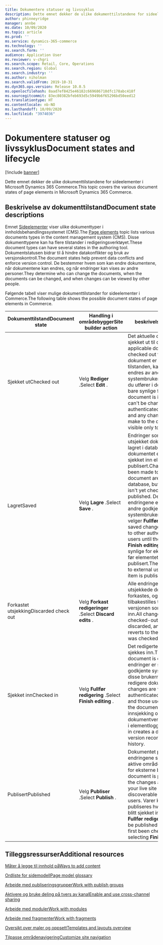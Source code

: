 ```yaml
---
title: Dokumentere statuser og livssyklus
description: Dette emnet dekker de ulike dokumenttilstandene for sideelementer i Microsoft Dynamics 365 Commerce.
author: phinneyridge
manager: annbe
ms.date: 10/09/2020
ms.topic: article
ms.prod: ''
ms.service: dynamics-365-commerce
ms.technology: ''
ms.search.form: ''
audience: Application User
ms.reviewer: v-chgri
ms.search.scope: Retail, Core, Operations
ms.search.region: Global
ms.search.industry: ''
ms.author: niholman
ms.search.validFrom: 2019-10-31
ms.dyn365.ops.version: Release 10.0.5
ms.openlocfilehash: 8aad7ef8425e46182c669686710dfc178abc418f
ms.sourcegitcommit: 83ec80382bfeb693d5c5949b6f65296bd50eed12
ms.translationtype: HT
ms.contentlocale: nb-NO
ms.lasthandoff: 10/09/2020
ms.locfileid: "3974036"
---
```

# <a name="document-states-and-lifecycle"></a><span data-ttu-id="5e035-103">Dokumentere statuser og livssyklus</span><span class="sxs-lookup"><span data-stu-id="5e035-103">Document states and lifecycle</span></span>

[!include [banner](includes/banner.md)]

<span data-ttu-id="5e035-104">Dette emnet dekker de ulike dokumenttilstandene for sideelementer i Microsoft Dynamics 365 Commerce.</span><span class="sxs-lookup"><span data-stu-id="5e035-104">This topic covers the various document states of page elements in Microsoft Dynamics 365 Commerce.</span></span>

## <a name="document-state-descriptions"></a><span data-ttu-id="5e035-105">Beskrivelse av dokumenttilstand</span><span class="sxs-lookup"><span data-stu-id="5e035-105">Document state descriptions</span></span>

<span data-ttu-id="5e035-106">Emnet [Sideelementer](page-elements-overview.md) viser ulike dokumenttyper i innholdsbehandlingssystemet (CMS).</span><span class="sxs-lookup"><span data-stu-id="5e035-106">The [Page elements](page-elements-overview.md) topic lists various documents types in the content management system (CMS).</span></span> <span data-ttu-id="5e035-107">Disse dokumenttypene kan ha flere tilstander i redigeringsverktøyet.</span><span class="sxs-lookup"><span data-stu-id="5e035-107">These document types can have several states in the authoring tool.</span></span> <span data-ttu-id="5e035-108">Dokumentstatusen bidrar til å hindre datakonflikter og bruk av versjonskontroll.</span><span class="sxs-lookup"><span data-stu-id="5e035-108">The document states help prevent data conflicts and enforce version control.</span></span> <span data-ttu-id="5e035-109">De bestemmer hvem som kan endre dokumentene, når dokumentene kan endres, og når endringer kan vises av andre personer.</span><span class="sxs-lookup"><span data-stu-id="5e035-109">They determine who can change the documents, when the documents can be changed, and when changes can be viewed by other people.</span></span>

<span data-ttu-id="5e035-110">Følgende tabell viser mulige dokumenttilstander for sideelementer i Commerce.</span><span class="sxs-lookup"><span data-stu-id="5e035-110">The following table shows the possible document states of page elements in Commerce.</span></span>

| <span data-ttu-id="5e035-111">Dokumenttilstand</span><span class="sxs-lookup"><span data-stu-id="5e035-111">Document state</span></span>      | <span data-ttu-id="5e035-112">Handling i områdebygger</span><span class="sxs-lookup"><span data-stu-id="5e035-112">Site builder action</span></span>        | <span data-ttu-id="5e035-113">beskrivelse</span><span class="sxs-lookup"><span data-stu-id="5e035-113">Description</span></span>                                                  |
| ------------------- | -------------------------- | ------------------------------------------------------------ |
| <span data-ttu-id="5e035-114">Sjekket ut</span><span class="sxs-lookup"><span data-stu-id="5e035-114">Checked out</span></span>         | <span data-ttu-id="5e035-115">Velg **Rediger** .</span><span class="sxs-lookup"><span data-stu-id="5e035-115">Select **Edit** .</span></span>           | <span data-ttu-id="5e035-116">Det aktuelle dokumentet er sjekket ut til deg.</span><span class="sxs-lookup"><span data-stu-id="5e035-116">The applicable document is checked out to you.</span></span> <span data-ttu-id="5e035-117">Mens et dokument er i denne tilstanden, kan det ikke endres av andre godkjente systembrukere, og endringer du utfører i dokumentet, er bare synlige for deg.</span><span class="sxs-lookup"><span data-stu-id="5e035-117">While a document is in this state, it can't be changed by other authenticated system users, and any changes that you make to the document are visible only to you.</span></span> |
| <span data-ttu-id="5e035-118">Lagret</span><span class="sxs-lookup"><span data-stu-id="5e035-118">Saved</span></span>               | <span data-ttu-id="5e035-119">Velg **Lagre** .</span><span class="sxs-lookup"><span data-stu-id="5e035-119">Select **Save** .</span></span>           | <span data-ttu-id="5e035-120">Endringer som er gjort i et utsjekket dokument, blir lagret i databasen, men dokumentet er ennå ikke sjekket inn eller publisert.</span><span class="sxs-lookup"><span data-stu-id="5e035-120">Changes that have been made to a checked-out document are saved to the database, but the document isn't yet checked in or published.</span></span> <span data-ttu-id="5e035-121">De lagrede endringene er ikke synlige for andre godkjente systembrukere før forfatteren velger **Fullfør redigering** .</span><span class="sxs-lookup"><span data-stu-id="5e035-121">The saved changes aren't visible to other authenticated system users until the author selects **Finish editing** .</span></span> <span data-ttu-id="5e035-122">De er ikke synlige for eksterne brukere før elementet er publisert.</span><span class="sxs-lookup"><span data-stu-id="5e035-122">They aren't visible to external users until the item is published.</span></span> |
| <span data-ttu-id="5e035-123">Forkastet utsjekking</span><span class="sxs-lookup"><span data-stu-id="5e035-123">Discarded check out</span></span> | <span data-ttu-id="5e035-124">Velg **Forkast redigeringer** .</span><span class="sxs-lookup"><span data-stu-id="5e035-124">Select **Discard edits** .</span></span>  | <span data-ttu-id="5e035-125">Alle endringer i det utsjekkede dokumentet forkastes, og varen tilbakestilles til den siste versjonen som ble sjekket inn.</span><span class="sxs-lookup"><span data-stu-id="5e035-125">All changes to the checked-out document are discarded, and the item reverts to the last version that was checked in.</span></span> |
| <span data-ttu-id="5e035-126">Sjekket inn</span><span class="sxs-lookup"><span data-stu-id="5e035-126">Checked in</span></span>          | <span data-ttu-id="5e035-127">Velg **Fullfør redigering** .</span><span class="sxs-lookup"><span data-stu-id="5e035-127">Select **Finish editing** .</span></span> | <span data-ttu-id="5e035-128">Det redigerte dokumentet sjekkes inn.</span><span class="sxs-lookup"><span data-stu-id="5e035-128">The edited document is checked in.</span></span> <span data-ttu-id="5e035-129">Alle endringer er synlige for andre godkjente systembrukere, og disse brukerne kan deretter redigere dokumentet.</span><span class="sxs-lookup"><span data-stu-id="5e035-129">All changes are visible to other authenticated system users, and those users can then edit the document.</span></span> <span data-ttu-id="5e035-130">Hver innsjekking oppretter en dokumentversjonsregistrering i elementloggen.</span><span class="sxs-lookup"><span data-stu-id="5e035-130">Each check-in creates a document version record in the item's history.</span></span> |
| <span data-ttu-id="5e035-131">Publisert</span><span class="sxs-lookup"><span data-stu-id="5e035-131">Published</span></span>           | <span data-ttu-id="5e035-132">Velg **Publiser** .</span><span class="sxs-lookup"><span data-stu-id="5e035-132">Select **Publish** .</span></span>        | <span data-ttu-id="5e035-133">Dokumentet publiseres, og endringene sendes ut på det aktive området og blir synlige for eksterne brukere.</span><span class="sxs-lookup"><span data-stu-id="5e035-133">The document is published, and the changes are pushed to your live site and become discoverable by external users.</span></span> <span data-ttu-id="5e035-134">Varer kan bare publiseres hvis de først har blitt sjekket inn ved å velge **Fullfør redigering** .</span><span class="sxs-lookup"><span data-stu-id="5e035-134">Items can be published only if they have first been checked in by selecting **Finish editing** .</span></span> |

## <a name="additional-resources"></a><span data-ttu-id="5e035-135">Tilleggsressurser</span><span class="sxs-lookup"><span data-stu-id="5e035-135">Additional resources</span></span>

[<span data-ttu-id="5e035-136">Måter å legge til innhold på</span><span class="sxs-lookup"><span data-stu-id="5e035-136">Ways to add content</span></span>](add-manage-content.md)

[<span data-ttu-id="5e035-137">Ordliste for sidemodell</span><span class="sxs-lookup"><span data-stu-id="5e035-137">Page model glossary</span></span>](page-elements-overview.md)

[<span data-ttu-id="5e035-138">Arbeide med publiseringsgrupper</span><span class="sxs-lookup"><span data-stu-id="5e035-138">Work with publish groups</span></span>](publish-groups.md)

[<span data-ttu-id="5e035-139">Aktivere og bruke deling på tvers av kanal</span><span class="sxs-lookup"><span data-stu-id="5e035-139">Enable and use cross-channel sharing</span></span>](cross-channel-sharing.md)

[<span data-ttu-id="5e035-140">Arbeide med moduler</span><span class="sxs-lookup"><span data-stu-id="5e035-140">Work with modules</span></span>](work-with-modules.md)

[<span data-ttu-id="5e035-141">Arbeide med fragmenter</span><span class="sxs-lookup"><span data-stu-id="5e035-141">Work with fragments</span></span>](work-with-fragments.md)

[<span data-ttu-id="5e035-142">Oversikt over maler og oppsett</span><span class="sxs-lookup"><span data-stu-id="5e035-142">Templates and layouts overview</span></span>](templates-layouts-overview.md)

[<span data-ttu-id="5e035-143">Tilpasse områdenavigering</span><span class="sxs-lookup"><span data-stu-id="5e035-143">Customize site navigation</span></span>](customize-site-navigation.md)
